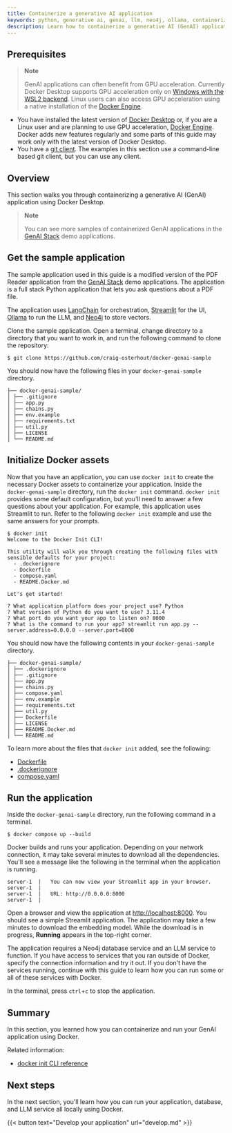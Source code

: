 ```yaml
---
title: Containerize a generative AI application
keywords: python, generative ai, genai, llm, neo4j, ollama, containerize, intitialize, langchain, openai
description: Learn how to containerize a generative AI (GenAI) application.
---
```


## Prerequisites

> **Note**
>
> GenAI applications can often benefit from GPU acceleration. Currently Docker Desktop supports GPU acceleration only on [Windows with the WSL2 backend](../../../desktop/gpu.md#using-nvidia-gpus-with-wsl2). Linux users can also access GPU acceleration using a native installation of the [Docker Engine](../../../engine/install/_index.md).

* You have installed the latest version of [Docker Desktop](../../../get-docker.md) or, if you are a Linux user and are planning to use GPU acceleration, [Docker Engine](../../../engine/install/_index.md). Docker adds new features regularly and some parts of this guide may work only with the latest version of Docker Desktop.
* You have a [git client](https://git-scm.com/downloads). The examples in this section use a command-line based git client, but you can use any client.

## Overview

This section walks you through containerizing a generative AI (GenAI) application using Docker Desktop.

> **Note**
>
> You can see more samples of containerized GenAI applications in the [GenAI Stack](https://github.com/docker/genai-stack) demo applications.

## Get the sample application

The sample application used in this guide is a modified version of the PDF Reader application from the [GenAI Stack](https://github.com/docker/genai-stack) demo applications. The application is a full stack Python application that lets you ask questions about a PDF file.

The application uses [LangChain](https://www.langchain.com/) for orchestration, [Streamlit](https://streamlit.io/) for the UI, [Ollama](https://ollama.ai/) to run the LLM, and [Neo4j](https://neo4j.com/) to store vectors.

Clone the sample application. Open a terminal, change directory to a directory that you want to work in, and run the following command to clone the repository:

```console
$ git clone https://github.com/craig-osterhout/docker-genai-sample
```

You should now have the following files in your `docker-genai-sample` directory.

```text
├── docker-genai-sample/
│ ├── .gitignore
│ ├── app.py
│ ├── chains.py
│ ├── env.example
│ ├── requirements.txt
│ ├── util.py
│ ├── LICENSE
│ └── README.md
```

## Initialize Docker assets

Now that you have an application, you can use `docker init` to create the necessary Docker assets to containerize your application. Inside the `docker-genai-sample` directory, run the `docker init` command. `docker init` provides some default configuration, but you'll need to answer a few questions about your application. For example, this application uses Streamlit to run. Refer to the following `docker init` example and use the same answers for your prompts.

```console
$ docker init
Welcome to the Docker Init CLI!

This utility will walk you through creating the following files with sensible defaults for your project:
  - .dockerignore
  - Dockerfile
  - compose.yaml
  - README.Docker.md

Let's get started!

? What application platform does your project use? Python
? What version of Python do you want to use? 3.11.4
? What port do you want your app to listen on? 8000
? What is the command to run your app? streamlit run app.py --server.address=0.0.0.0 --server.port=8000
```

You should now have the following contents in your `docker-genai-sample`
directory.

```text
├── docker-genai-sample/
│ ├── .dockerignore
│ ├── .gitignore
│ ├── app.py
│ ├── chains.py
│ ├── compose.yaml
│ ├── env.example
│ ├── requirements.txt
│ ├── util.py
│ ├── Dockerfile
│ ├── LICENSE
│ ├── README.Docker.md
│ └── README.md
```

To learn more about the files that `docker init` added, see the following:
 - [Dockerfile](../../../engine/reference/builder.md)
 - [.dockerignore](../../../engine/reference/builder.md#dockerignore-file)
 - [compose.yaml](../../../compose/compose-file/_index.md)


## Run the application

Inside the `docker-genai-sample` directory, run the following command in a
terminal.

```console
$ docker compose up --build
```

Docker builds and runs your application. Depending on your network connection, it may take several minutes to download all the dependencies. You'll see a message like the following in the terminal when the application is running.

```console
server-1  |   You can now view your Streamlit app in your browser.
server-1  |
server-1  |   URL: http://0.0.0.0:8000
server-1  |
```

Open a browser and view the application at [http://localhost:8000](http://localhost:8000). You should see a simple Streamlit application. The application may take a few minutes to download the embedding model. While the download is in progress, **Running** appears in the top-right corner.

The application requires a Neo4j database service and an LLM service to
function. If you have access to services that you ran outside of Docker, specify
the connection information and try it out. If you don't have the services
running, continue with this guide to learn how you can run some or all of these
services with Docker.

In the terminal, press `ctrl`+`c` to stop the application.

## Summary

In this section, you learned how you can containerize and run your GenAI
application using Docker.

Related information:
 - [docker init CLI reference](../../../engine/reference/commandline/init.md)

## Next steps

In the next section, you'll learn how you can run your application, database, and LLM service all locally using Docker.

{{< button text="Develop your application" url="develop.md" >}}
